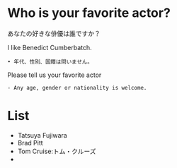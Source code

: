 # Who is your favorite actor?
あなたの好きな俳優は誰ですか？

I like Benedict Cumberbatch.

    • 年代、性別、国籍は問いません。

Please tell us your favorite actor

    - Any age, gender or nationality is welcome.

# List

- Tatsuya Fujiwara
- Brad Pitt
- Tom Cruise:トム・クルーズ
- 
